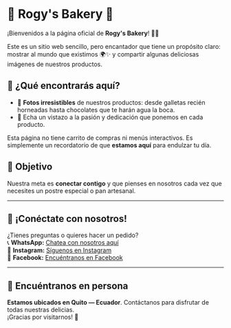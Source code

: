 # 🧁 Rogy's Bakery 🌟  

¡Bienvenidos a la página oficial de **Rogy's Bakery**! 🧁🎉  

Este es un sitio web sencillo, pero encantador que tiene un propósito claro:  
mostrar al mundo que existimos 🌍✨ y compartir algunas deliciosas imágenes de nuestros productos.  

## 🥖 ¿Qué encontrarás aquí?  
- 📸 **Fotos irresistibles** de nuestros productos: desde galletas recién horneadas hasta chocolates que te harán agua la boca.  
- 🌟 Echa un vistazo a la pasión y dedicación que ponemos en cada producto.

Esta página no tiene carrito de compras ni menús interactivos. Es simplemente un recordatorio de que **estamos aquí** para endulzar tu día.

## 🎯 Objetivo  
Nuestra meta es **conectar contigo** y que pienses en nosotros cada vez que necesites un postre especial o pan artesanal.  

---

## 📱 ¡Conéctate con nosotros!  
¿Tienes preguntas o quieres hacer un pedido?  
📞 **WhatsApp:** [Chatea con nosotros aquí](https://wa.link/44zrl1)  
📸 **Instagram:** [Síguenos en Instagram](https://www.instagram.com/rogyscreations/)  
📘 **Facebook:** [Encuéntranos en Facebook](https://www.facebook.com/RogysBakery)  

---

## 📍 **Encuéntranos en persona** 
**Estamos ubicados en Quito — Ecuador**. Contáctanos para disfrutar de todas nuestras delicias.  
¡Gracias por visitarnos! 🥰  